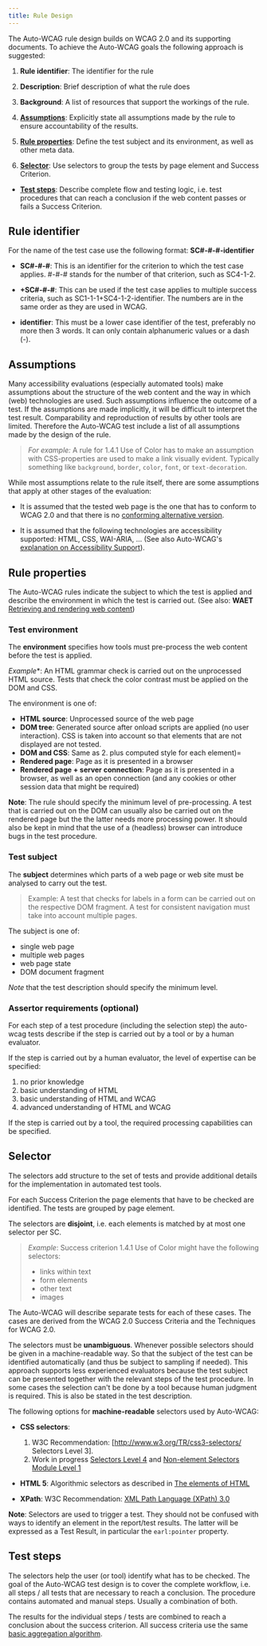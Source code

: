 ```yaml
---
title: Rule Design
---
```


The Auto-WCAG rule design builds on WCAG 2.0 and its supporting documents. To achieve the Auto-WCAG goals the following approach is suggested:

1. **Rule identifier**: The identifier for the rule

2. **Description**: Brief description of what the rule does

3. **Background**: A list of resources that support the workings of the rule.

4. **[Assumptions](#assumptions)**: Explicitly state all assumptions made by the rule to ensure accountability of the results.

5. **[Rule properties](#rule-properties)**: Define the test subject and its environment, as well as other meta data.

6. **[Selector](#selector)**: Use selectors to group the tests by page element and Success Criterion.

- **[Test steps](#test-steps)**: Describe complete flow and testing logic, i.e. test procedures that can reach a conclusion if the web content passes or fails a Success Criterion.

## Rule identifier

For the name of the test case use the following format: **SC#-#-#-identifier**

- **SC#-#-#**: This is an identifier for the criterion to which the test case applies. #-#-# stands for the number of that criterion, such as SC4-1-2.

- **+SC#-#-#**: This can be used if the test case applies to multiple success criteria, such as SC1-1-1+SC4-1-2-identifier. The numbers are in the same order as they are used in WCAG.

- **identifier**: This must be a lower case identifier of the test, preferably no more then 3 words. It can only contain alphanumeric values or a dash (-).

## Assumptions

Many accessibility evaluations (especially automated tools) make assumptions about the structure of the web content and the way in which (web) technologies are used. Such assumptions influence the outcome of a test. If the assumptions are made implicitly, it will be difficult to interpret the test result. Comparability and reproduction of results by other tools are limited. Therefore the Auto-WCAG test include a list of all assumptions made by the design of the rule.

> *For example:* A rule for 1.4.1 Use of Color has to make an assumption with CSS-properties are used to make a link visually evident. Typically something like `background`, `border`, `color`, `font`, or `text-decoration`.

While most assumptions relate to the rule itself, there are some assumptions that apply at other stages of the evaluation:

- It is assumed that the tested web page is the one that has to conform to WCAG 2.0 and that there is no [conforming alternative version](http://www.w3.org/TR/WCAG20/#conforming-alternate-versiondef).

- It is assumed that the following technologies are accessibility supported: HTML, CSS, WAI-ARIA, ... (See also Auto-WCAG's [explanation on Accessibility Support](accessibility-support.html)).

## Rule properties

The Auto-WCAG rules indicate the subject to which the test is applied and describe the environment in which the test is carried out. (See also: **WAET** [Retrieving and rendering web content](http://www.w3.org/TR/2014/WD-WAET-20140724/#subjects))

### Test environment

The **environment** specifies how tools must pre-process the web content before the test is applied.

*Example**: An HTML grammar check is carried out on the unprocessed HTML source. Tests that check the color contrast must be applied on the DOM and CSS.

The environment is one of:

- **HTML source**: Unprocessed source of the web page
- **DOM tree**: Generated source after onload scripts are applied (no user interaction). CSS is taken into account so that elements that are not displayed are not tested.
- **DOM and CSS**: Same as 2. plus computed style for each element)=
- **Rendered page**: Page as it is presented in a browser
- **Rendered page + server connection**: Page as it is presented in a browser, as well as an open connection (and any cookies or other session data that might be required)

**Note**: The rule should specify the minimum level of pre-processing. A test that is carried out on the DOM can usually also be carried out on the rendered page but the the latter needs more processing power. It should also be kept in mind that the use of a (headless) browser can introduce bugs in the test procedure.

### Test subject

The **subject** determines which parts of a web page or web site must be analysed to carry out the test.

> Example:
> A test that checks for labels in a form can be carried out on the respective DOM fragment. A test for consistent navigation must take into account multiple pages.

The subject is one of:

- single web page
- multiple web pages
- web page state
- DOM document fragment

*Note* that the test description should specify the minimum level.

### Assertor requirements (optional)

For each step of a test procedure (including the selection step) the auto-wcag tests describe if the step is carried out by a tool or by a human evaluator.

If the step is carried out by a human evaluator, the level of expertise can be specified:

1. no prior knowledge
2. basic understanding of HTML
3. basic understanding of HTML and WCAG
4. advanced understanding of HTML and WCAG

If the step is carried out by a tool, the required processing capabilities can be specified.

## Selector

The selectors add structure to the set of tests and provide additional details for the implementation in automated test tools.

For each Success Criterion the page elements that have to be checked are identified. The tests are grouped by page element.

The selectors are **disjoint**, i.e. each elements is matched by at most one selector per SC.

> *Example*: Success criterion 1.4.1 Use of Color might have the following selectors:
>
> - links within text
> - form elements
> - other text
> - images

The Auto-WCAG will describe separate tests for each of these cases. The cases are derived from the WCAG 2.0 Success Criteria and the Techniques for WCAG 2.0.

The selectors must be **unambiguous**. Whenever possible selectors should be given in a machine-readable way. So that the subject of the test can be identified automatically (and thus be subject to sampling if needed). This approach supports less experienced evaluators because the test subject can be presented together with the relevant steps of the test procedure. In some cases the selection can't be done by a tool because human judgment is required. This is also be stated in the test description.

The following options for **machine-readable** selectors used by Auto-WCAG:

- **CSS selectors**:
  1. W3C Recommendation: [http://www.w3.org/TR/css3-selectors/ Selectors Level 3].
  2. Work in progress [Selectors Level 4](http://www.w3.org/TR/2013/WD-selectors4-20130502/) and [Non-element Selectors Module Level 1](http://www.w3.org/TR/2014/WD-selectors-nonelement-1-20140603/)

- **HTML 5**: Algorithmic selectors as described in [The elements of HTML](http://www.w3.org/TR/html5/semantics.html#semantics)

- **XPath**: W3C Recommendation: [XML Path Language (XPath) 3.0](http://www.w3.org/TR/xpath-30/)

**Note**: Selectors are used to trigger a test. They should not be confused with ways to identify an element in the report/test results. The latter will be expressed as a Test Result, in particular the `earl:pointer` property.

## Test steps

The selectors help the user (or tool) identify what has to be checked. The goal of the Auto-WCAG test design is to cover the complete workflow, i.e. all steps / all tests that are necessary to reach a conclusion. The procedure contains automated and manual steps. Usually a combination of both.

The results for the individual steps / tests are combined to reach a conclusion about the success criterion. All success criteria use the same [basic aggregation algorithm](result-aggregation.html).
